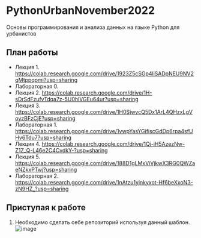 # PythonUrbanNovember2022
Основы программирования и анализа данных на языке Python для урбанистов

## План работы
- Лекция 1. https://colab.research.google.com/drive/1923Z5cSGp4liSADpNEU9NV2qMtppqpmi?usp=sharing
- Лабораторная 0.
- Лекция 2. https://colab.research.google.com/drive/1H-sDrSdFzufvTdqa7z-5U0hlVGEu64ur?usp=sharing
- Лекция 3. https://colab.research.google.com/drive/1H0SjwycQ5Dx1ArL4QHzxLgVoyzBFzCjE?usp=sharing
- Лабораторная 1. https://colab.research.google.com/drive/1vwpYasYGifiscGdDp6rpa4sfUHv6Tdu7?usp=sharing
- Лекция 4. https://colab.research.google.com/drive/1Qj-iH5AzezNw-Z1Z_Q-L46e2C4CvdkY-?usp=sharing
- Лекция 5. https://colab.research.google.com/drive/188D1gLMxViVjkwX3RG0QWZaeNZkxPTwj?usp=sharing
- Лабораторная 2. https://colab.research.google.com/drive/1nAtzu1yjnkyxot-Hf6beXxoN3-zN9HZ_?usp=sharing

## Приступая к работе 
1. Необходимо сделать себе репозиторий используя данный шаблон.  
  ![image](https://user-images.githubusercontent.com/14962819/178701128-479598b3-beda-4a5d-95d4-a169c896c5d9.png)
